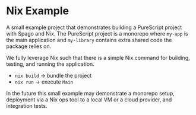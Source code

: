 # Nix Example

A small example project that demonstrates building a PureScript project with Spago and Nix. The PureScript project is a monorepo where `my-app` is the main application and `my-library` contains extra shared code the package relies on.

We fully leverage Nix such that there is a simple Nix command for building, testing, and running the application.

- `nix build` -> bundle the project
- `nix run` -> execute `Main`

In the future this small example may demonstrate a monorepo setup, deployment via a Nix ops tool to a local VM or a cloud provider, and integration tests.
